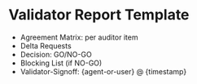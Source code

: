 # Validator Report Template

- Agreement Matrix: per auditor item
- Delta Requests
- Decision: GO/NO-GO
- Blocking List (if NO-GO)
- Validator-Signoff: {agent-or-user} @ {timestamp}